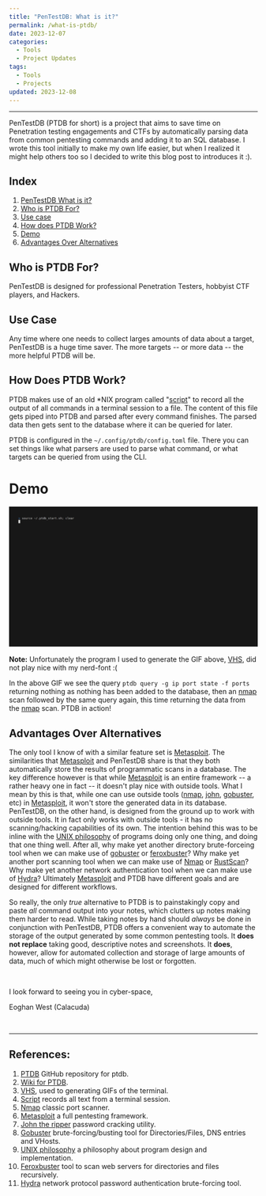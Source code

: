```yaml
---
title: "PenTestDB: What is it?"
permalink: /what-is-ptdb/
date: 2023-12-07
categories:
  - Tools
  - Project Updates
tags:
  - Tools
  - Projects
updated: 2023-12-08
---
```


---

PenTestDB (PTDB for short) is a project that aims to save time on Penetration testing engagements and CTFs by automatically parsing data from common pentesting commands and adding it to an SQL database. I wrote this tool initially to make my own life easier, but when I realized it might help others too so I decided to write this blog post to introduces it :).  

## Index
1. [PenTestDB What is it?](#pentestdb-what-is-it)
2. [Who is PTDB For?](#who-is-ptdb-for)
3. [Use case](#use-case)
4. [How does PTDB Work?](#how-does-ptdb-work)
5. [Demo](#demo)
6. [Advantages Over Alternatives](#advantages-over-alternatives)

## Who is PTDB For?
PenTestDB is designed for professional Penetration Testers, hobbyist CTF players, and Hackers.

## Use Case
Any time where one needs to collect larges amounts of data about a target, PenTestDB is a huge time saver. The more targets -- or more data -- the more helpful PTDB will be.

## How Does PTDB Work?
PTDB makes use of an old \*NIX program called "[script](https://en.wikipedia.org/wiki/Script_(Unix))" to record all the output of all commands in a terminal session to a file. The content of this file gets piped into PTDB and parsed after every command finishes. The parsed data then gets sent to the database where it can be queried for later.

PTDB is configured in the `~/.config/ptdb/config.toml` file. There you can set things like what parsers are used to parse what command, or what targets can be queried from using the CLI.

# Demo
<img alt="PTDB Demo Gif" src="/assets/images/ptdb-demo.gif" width="600" />

**Note:** Unfortunately the program I used to generate the GIF above, [VHS](https://github.com/charmbracelet/vhs), did not play nice with my nerd-font :(

In the above GIF we see the query `ptdb query -g ip port state -f ports` returning nothing as nothing has been added to the database, then an [nmap](https://nmap.org/) scan followed by the same query again, this time returning the data from the [nmap](https://nmap.org/) scan. PTDB in action! 

## Advantages Over Alternatives
The only tool I know of with a similar feature set is [Metasploit](https://www.metasploit.com/). The similarities that [Metasploit](https://www.metasploit.com/) and PenTestDB share is that they both automatically store the results of programmatic scans in a database. The key difference however is that while [Metasploit](https://www.metasploit.com/) is an entire framework -- a rather heavy one in fact -- it doesn't play nice with outside tools. What I mean by this is that, while one can use outside tools ([nmap](https://nmap.org/), [john](https://www.openwall.com/john/), [gobuster](https://github.com/OJ/gobuster), etc) in [Metasploit](https://www.metasploit.com/), it won't store the generated data in its database. PenTestDB, on the other hand, is designed from the ground up to work with outside tools. It in fact only works with outside tools - it has no scanning/hacking capabilities of its own. The intention behind this was to be inline with the [UNIX philosophy](https://en.wikipedia.org/wiki/Unix_philosophy) of programs doing only one thing, and doing that one thing well. After all, why make yet another directory brute-forceing tool when we can make use of [gobuster](https://github.com/OJ/gobuster) or [feroxbuster](https://github.com/epi052/feroxbuster)? Why make yet another port scanning tool when we can make use of [Nmap](https://nmap.org/) or [RustScan](https://github.com/RustScan/RustScan)? Why make yet another network authentication tool when we can make use of [Hydra](https://github.com/vanhauser-thc/thc-hydra)? Ultimately [Metasploit](https://www.metasploit.com/) and PTDB have different goals and are designed for different workflows.

So really, the only *true* alternative to PTDB is to painstakingly copy and paste *all* command output into your notes, which clutters up notes making them harder to read. While taking notes by hand should *always* be done in conjunction with PenTestDB, PTDB offers a convenient way to automate the storage of the output generated by some common pentesting tools. It **does not replace** taking good, descriptive notes and screenshots. It **does**, however, allow for automated collection and storage of large amounts of data, much of which might otherwise be lost or forgotten.

<br>

I look forward to seeing you in cyber-space,

Eoghan West (Calacuda)

<br>

<hr style="text-align:center">

## References:
1. [PTDB](https://github.com/calacuda/PenTestDB) GitHub repository for ptdb.
2. [Wiki for PTDB](https://github.com/calacuda/PenTestDB/wiki).
3. [VHS](https://github.com/charmbracelet/vhs), used to generating GIFs of the terminal.
4. [Script](https://en.wikipedia.org/wiki/Script_(Unix)) records all text from a terminal session.
5. [Nmap](https://nmap.org/) classic port scanner.
6. [Metasploit](https://www.metasploit.com/) a full pentesting framework.
7. [John the ripper](https://www.openwall.com/john/) password cracking utility.
8. [Gobuster](https://github.com/OJ/gobuster) brute-forcing/busting tool for Directories/Files, DNS entries and VHosts.
9. [UNIX philosophy](https://en.wikipedia.org/wiki/Unix_philosophy) a philosophy about program design and implementation. 
10. [Feroxbuster](https://github.com/epi052/feroxbuster) tool to scan web servers for directories and files recursively.
11. [Hydra](https://github.com/vanhauser-thc/thc-hydra) network protocol password authentication brute-forcing tool.